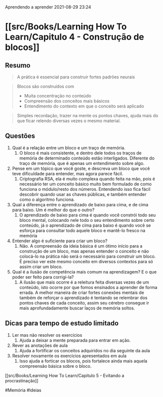 Aprendendo a aprender
2021-08-29 23:24


# [[src/Books/Learning How To Learn/Capitulo 4 - Construção de blocos]]
## Resumo
>A prática é essencial para construir fortes padrões neurais


>Blocos são construídos com
> - Muita concentração no conteúdo
> - Compreensão dos conceitos mais básicos
>  - Entendimento do contexto em que o conceito será aplicado

> Simples recordação, trazer na mente os pontos chaves, ajuda mais do que ficar relendo diversas vezes o mesmo material.

## Questões
1. Qual é a relação entre um bloco e um traço de memória.
	1. O bloco é mais consistente, e dentro dele todos os traços de memória de determinado conteúdo estão interligados. Diferente do traço de memória, que é apenas um entendimento sobre algo.
2. Pense em um tópico que você goste, e descreva um bloco que você teve dificuldade para entender, mas agora parece fácil.
	1. Criptografia RSA, ela é muito complexa quando feita na mão, pois é necessário ter um conceito básico muito bem formulado de como funciona o módulo/resto dos números. Entendendo isso fica fácil descobrir quando usar as chaves públicas, e também entender como o algoritmo funciona.
3. Qual a diferença entre o aprendizado de baixo para cima, e de cima para baixo. Um é melhor do que o outro?
	1. O aprendizado de baixo para cima é quando você constrói todo seu bloco mental, colocando nele todo o seu entendimento sobre certo conteúdo, já o aprendizado de cima para baixo é quando você se esforça para consultar todo aquele bloco e mantê-lo fresco na memória
4. Entender algo é suficiente para criar um bloco?
	1. Não. A compreensão da ideia básica é um ótimo início para a construção de um bloco, mas apenas entender o conceito e não colocá-lo na prática não será o necessário para construir um bloco. É preciso ver este mesmo conceito em diversos contextos para só assim criar um bloco.
5. Qual é a ilusão de competência mais comum na aprendizagem? E o que poder ser feito para corrigi-la?
	1. A ilusão que mais ocorre é a releitura feita diversas vezes de um conteúdo, isto ocorre por que fomos ensinados a aprender de forma errada. A melhor maneira de criar fortes conexões mentais de também de reforçar o aprendizado é tentando se relembrar dos pontos chaves de cada conceito, assim seu cérebro consegue ir mais aprofundadamente buscar laços de memória soltos.

## Dicas para tempo de estudo limitado
1. Ler mas não resolver os exercícios
	1. Ajuda a deixar a mente preparada para entrar em ação.
2. Rever as anotações de aula
	1. Ajuda a fortificar os conceitos adquiridos no dia seguinte da aula
3. Resolver novamente os exercícios apresentados em aula
	1. Isso ajuda a forticar os blocos, pois fortalece ainda mais aquela compreensão básica sobre o bloco.

[[src/Books/Learning How To Learn/Capitulo 5 - Evitando a procrastinação]]

#Memória #Ideias



 




